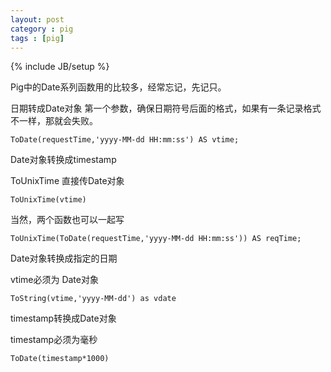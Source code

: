 ```yaml
---
layout: post
category : pig 
tags : [pig]
---
```

{% include JB/setup %}


Pig中的Date系列函数用的比较多，经常忘记，先记只。

日期转成Date对象
第一个参数，确保日期符号后面的格式，如果有一条记录格式不一样，那就会失败。

    ToDate(requestTime,'yyyy-MM-dd HH:mm:ss') AS vtime;

Date对象转换成timestamp

ToUnixTime 直接传Date对象

    ToUnixTime(vtime)


当然，两个函数也可以一起写

    ToUnixTime(ToDate(requestTime,'yyyy-MM-dd HH:mm:ss')) AS reqTime;

Date对象转换成指定的日期

vtime必须为 Date对象

    ToString(vtime,'yyyy-MM-dd') as vdate


timestamp转换成Date对象

timestamp必须为毫秒

    ToDate(timestamp*1000)

